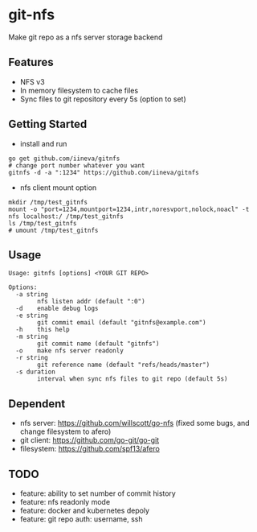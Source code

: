 # git-nfs

Make git repo as a nfs server storage backend

## Features

* NFS v3
* In memory filesystem to cache files
* Sync files to git repository every 5s (option to set)

## Getting Started

* install and run

```shell
go get github.com/iineva/gitnfs
# change port number whatever you want
gitnfs -d -a ":1234" https://github.com/iineva/gitnfs
```

* nfs client mount option

```shell
mkdir /tmp/test_gitnfs
mount -o "port=1234,mountport=1234,intr,noresvport,nolock,noacl" -t nfs localhost:/ /tmp/test_gitnfs
ls /tmp/test_gitnfs
# umount /tmp/test_gitnfs
```

## Usage

```
Usage: gitnfs [options] <YOUR GIT REPO>

Options:
  -a string
        nfs listen addr (default ":0")
  -d    enable debug logs
  -e string
        git commit email (default "gitnfs@example.com")
  -h    this help
  -m string
        git commit name (default "gitnfs")
  -o    make nfs server readonly
  -r string
        git reference name (default "refs/heads/master")
  -s duration
        interval when sync nfs files to git repo (default 5s)
```

## Dependent

* nfs server: <https://github.com/willscott/go-nfs> (fixed some bugs, and change filesystem to afero)
* git client: <https://github.com/go-git/go-git>
* filesystem: <https://github.com/spf13/afero>

## TODO

* feature: ability to set number of commit history
* feature: nfs readonly mode
* feature: docker and kubernetes depoly
* feature: git repo auth: username, ssh
